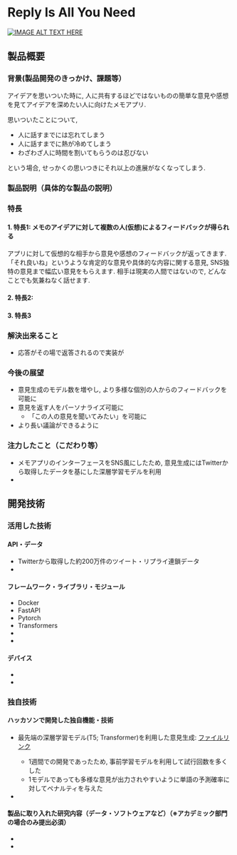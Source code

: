 # Reply Is All You Need

[![IMAGE ALT TEXT HERE](https://jphacks.com/wp-content/uploads/2021/07/JPHACKS2021_ogp.jpg)](https://www.youtube.com/watch?v=LUPQFB4QyVo)

## 製品概要
### 背景(製品開発のきっかけ、課題等）
アイデアを思いついた時に, 人に共有するほどではないものの簡単な意見や感想を見てアイデアを深めたい人に向けたメモアプリ.

思いついたことについて, 

- 人に話すまでには忘れてしまう
- 人に話すまでに熱が冷めてしまう
- わざわざ人に時間を割いてもらうのは忍びない

という場合, せっかくの思いつきにそれ以上の進展がなくなってしまう.

### 製品説明（具体的な製品の説明）
### 特長
#### 1. 特長1: メモのアイデアに対して複数の人(仮想)によるフィードバックが得られる
アプリに対して仮想的な相手から意見や感想のフィードバックが返ってきます. 
「それ良いね」というような肯定的な意見や具体的な内容に関する意見, SNS独特の意見まで幅広い意見をもらえます.
相手は現実の人間ではないので, どんなことでも気兼ねなく話せます. 

#### 2. 特長2: 

#### 3. 特長3

### 解決出来ること
- 応答がその場で返答されるので実装が

### 今後の展望
* 意見生成のモデル数を増やし, より多様な個別の人からのフィードバックを可能に
* 意見を返す人をパーソナライズ可能に
  * 「この人の意見を聞いてみたい」を可能に
* より長い議論ができるように

### 注力したこと（こだわり等）
* メモアプリのインターフェースをSNS風にしたため, 意見生成にはTwitterから取得したデータを基にした深層学習モデルを利用
* 

## 開発技術
### 活用した技術
#### API・データ
* Twitterから取得した約200万件のツイート・リプライ連鎖データ
* 

#### フレームワーク・ライブラリ・モジュール
* Docker
* FastAPI
* Pytorch
* Transformers
* 
* 

#### デバイス
* 
* 

### 独自技術
#### ハッカソンで開発した独自機能・技術
* 最先端の深層学習モデル(T5; Transformer)を利用した意見生成: [ファイルリンク](https://github.com/jphacks/C_2108_1/blob/main/src/dialogue_model.py)
  * 1週間での開発であったため, 事前学習モデルを利用して試行回数を多くした
  * 1モデルであっても多様な意見が出力されやすいように単語の予測確率に対してペナルティを与えた

* 

#### 製品に取り入れた研究内容（データ・ソフトウェアなど）（※アカデミック部門の場合のみ提出必須）
* 
* 
